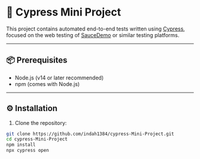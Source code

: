 # 🌿 Cypress Mini Project

This project contains automated end-to-end tests written using [Cypress](https://www.cypress.io/), focused on the web testing of [SauceDemo](https://www.saucedemo.com/) or similar testing platforms.

---

## 📦 Prerequisites

- Node.js (v14 or later recommended)
- npm (comes with Node.js)

---

## ⚙️ Installation

1. Clone the repository:

```bash
git clone https://github.com/indah1384/cypress-Mini-Project.git
cd cypress-Mini-Project
npm install
npx cypress open

